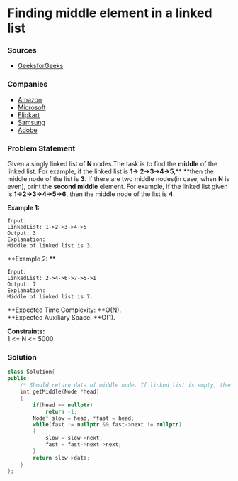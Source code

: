 # Finding middle element in a linked list

### Sources

* [GeeksforGeeks](https://practice.geeksforgeeks.org/problems/finding-middle-element-in-a-linked-list/1#)

### Companies

* [Amazon](../../company-based-lists/amazon.md)
* [Microsoft](../../company-based-lists/microsoft.md)
* [Flipkart](../../company-based-lists/flipkart.md)
* [Samsung](../../company-based-lists/samsung.md)
* [Adobe](../../company-based-lists/adobe.md)

### Problem Statement

Given a singly linked list of **N** nodes.The task is to find the **middle** of the linked list. For example, if the linked list is **1-> 2->3->4->5**,** **then the middle node of the list is **3**. If there are two middle nodes(in case, when **N** is even), print the **second middle** element. For example, if the linked list given is **1->2->3->4->5->6**, then the middle node of the list is **4**.

**Example 1:**

```
Input:
LinkedList: 1->2->3->4->5
Output: 3 
Explanation: 
Middle of linked list is 3.
```

**Example 2: **

```
Input:
LinkedList: 2->4->6->7->5->1
Output: 7 
Explanation: 
Middle of linked list is 7.
```

**Expected Time Complexity: **O(N).\
**Expected Auxiliary Space: **O(1).

**Constraints:**\
 1 <= N <= 5000

### Solution

```cpp
class Solution{
public:
    /* Should return data of middle node. If linked list is empty, then  -1*/
    int getMiddle(Node *head)
    {
        if(head == nullptr)
            return -1;
        Node* slow = head, *fast = head;
        while(fast != nullptr && fast->next != nullptr)
        {
            slow = slow->next;
            fast = fast->next->next;
        }
        return slow->data;
    }
};
```
